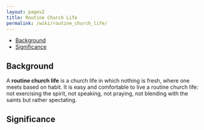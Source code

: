 ```yaml
---
layout: pagev2
title: Routine Church Life
permalink: /wiki/routine_church_life/
---
```

- [Background](#background)
- [Significance](#significance)

## Background

A **routine church life** is a church life in which nothing is fresh, where one meets based on habit. It is easy and comfortable to live a routine church life: not exercising the spirit, not speaking, not praying, not blending with the saints but rather spectating.  

## Significance
